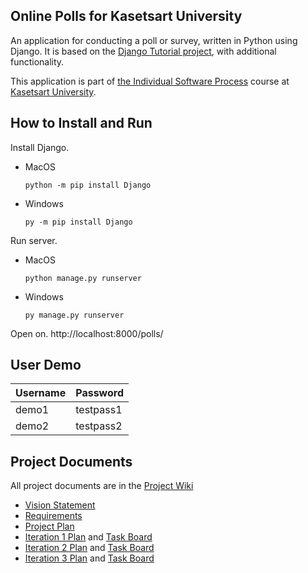 ## Online Polls for Kasetsart University

An application for conducting a poll or survey, written in Python using Django. It is based on the [Django Tutorial project](https://docs.djangoproject.com/en/4.1/intro/tutorial01/), with additional functionality.

This application is part of [the Individual Software Process](https://cpske.github.io/ISP/) course at [Kasetsart University](https://ku.ac.th).

## How to Install and Run

Install Django.

* MacOS
    ```
    python -m pip install Django
    ```

* Windows
    ```
    py -m pip install Django
    ```

Run server.
* MacOS
    ```
    python manage.py runserver
    ```

* Windows
    ```
    py manage.py runserver
    ```

Open on.
http://localhost:8000/polls/

## User Demo

| Username  | Password  |
|-----------|-----------|
|   demo1   | testpass1 |
|   demo2   | testpass2 |

## Project Documents

All project documents are in the [Project Wiki](https://github.com/inwpolol/ku-polls/wiki)

* [Vision Statement](https://github.com/inwpolol/ku-polls/wiki/Vision-Statement)
* [Requirements](https://github.com/inwpolol/ku-polls/wiki/Requirements)
* [Project Plan](https://github.com/inwpolol/ku-polls/wiki/Development-Plan)
* [Iteration 1 Plan](https://github.com/inwpolol/ku-polls/wiki/Iteration-1-Plan) and [Task Board](https://github.com/users/inwpolol/projects/2/views/1?layout=board)
* [Iteration 2 Plan](https://github.com/inwpolol/ku-polls/wiki/Iteration-2-Plan) and [Task Board](https://github.com/users/inwpolol/projects/2/views/3?layout=board)
* [Iteration 3 Plan](https://github.com/inwpolol/ku-polls/wiki/Iteration-3-Plan) and [Task Board](https://github.com/users/inwpolol/projects/2/views/5?layout=board)